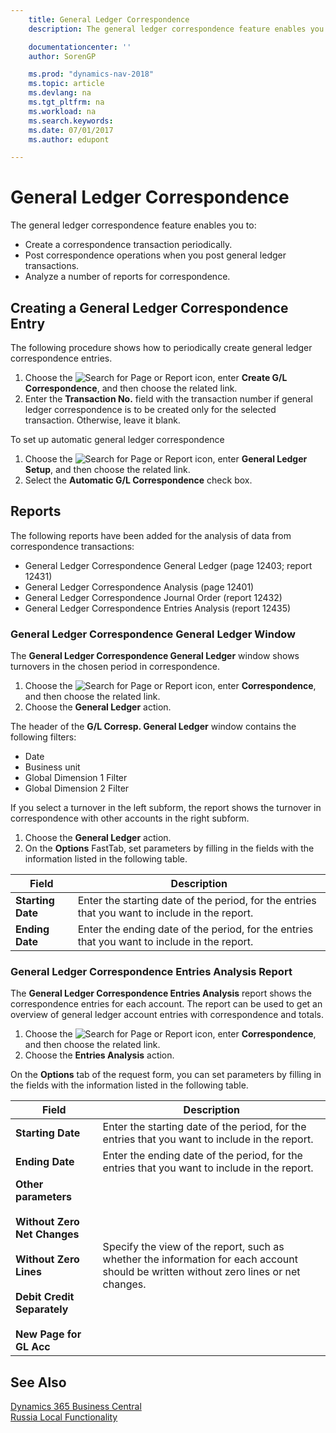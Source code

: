 ```yaml
---
    title: General Ledger Correspondence
    description: The general ledger correspondence feature enables you to create a correspondence transaction periodically, post correspondence operations when you post general ledger transactions, and analyze a number of reports for correspondence.

    documentationcenter: ''
    author: SorenGP

    ms.prod: "dynamics-nav-2018"
    ms.topic: article
    ms.devlang: na
    ms.tgt_pltfrm: na
    ms.workload: na
    ms.search.keywords:
    ms.date: 07/01/2017
    ms.author: edupont

---
```

# General Ledger Correspondence
The general ledger correspondence feature enables you to:  

- Create a correspondence transaction periodically.  
- Post correspondence operations when you post general ledger transactions.  
- Analyze a number of reports for correspondence.  

## Creating a General Ledger Correspondence Entry  
The following procedure shows how to periodically create general ledger correspondence entries.  

1.  Choose the ![Search for Page or Report](../../media/ui-search/search_small.png "Search for Page or Report icon") icon, enter **Create G/L Correspondence**, and then choose the related link.  
2.  Enter the **Transaction No.** field with the transaction number if general ledger correspondence is to be created only for the selected transaction. Otherwise, leave it blank.  

To set up automatic general ledger correspondence  

1.  Choose the ![Search for Page or Report](../../media/ui-search/search_small.png "Search for Page or Report icon") icon, enter **General Ledger Setup**, and then choose the related link.
2. Select the **Automatic G/L Correspondence** check box.  

## Reports  
The following reports have been added for the analysis of data from correspondence transactions:  

- General Ledger Correspondence General Ledger (page 12403; report 12431)  
- General Ledger Correspondence Analysis (page 12401)  
- General Ledger Correspondence Journal Order (report 12432)  
- General Ledger Correspondence Entries Analysis (report 12435)  

### General Ledger Correspondence General Ledger Window  
The **General Ledger Correspondence General Ledger** window shows turnovers in the chosen period in correspondence.  

1. Choose the ![Search for Page or Report](../../media/ui-search/search_small.png "Search for Page or Report icon") icon, enter **Correspondence**, and then choose the related link.  
2. Choose the **General Ledger** action.  

The header of the **G/L Corresp. General Ledger** window contains the following filters:  

- Date  
- Business unit  
- Global Dimension 1 Filter  
- Global Dimension 2 Filter  

If you select a turnover in the left subform, the report shows the turnover in correspondence with other accounts in the right subform.  

1. Choose the **General Ledger** action.
2. On the **Options** FastTab, set parameters by filling in the fields with the information listed in the following table.  

|Field|Description|  
|--------------|-----------------|  
|**Starting Date**|Enter the starting date of the period, for the entries that you want to include in the report.|  
|**Ending Date**|Enter the ending date of the period, for the entries that you want to include in the report.|  

### General Ledger Correspondence Entries Analysis Report  
The **General Ledger Correspondence Entries Analysis** report shows the correspondence entries for each account. The report can be used to get an overview of general ledger account entries with correspondence and totals.  

1. Choose the ![Search for Page or Report](../../media/ui-search/search_small.png "Search for Page or Report icon") icon, enter **Correspondence**, and then choose the related link.  
2. Choose the **Entries Analysis** action.   

On the **Options** tab of the request form, you can set parameters by filling in the fields with the information listed in the following table.  

|Field|Description|  
|-----------|-----------------|  
|**Starting Date**|Enter the starting date of the period, for the entries that you want to include in the report.|  
|**Ending Date**|Enter the ending date of the period, for the entries that you want to include in the report.|  
|**Other parameters**<br /><br /> **Without Zero Net Changes**<br /><br /> **Without Zero Lines**<br /><br /> **Debit Credit Separately**<br /><br /> **New Page for GL Acc**|Specify the view of the report, such as whether the information for each account should be written without zero lines or net changes.|

## See Also
[Dynamics 365 Business Central](https://docs.microsoft.com/dynamics365/business-central/)  
[Russia Local Functionality](russia-local-functionality.md)

